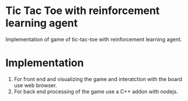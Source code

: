 # Tic Tac Toe with reinforcement learning agent
Implementation of game of tic-tac-toe with reinforcement learning agent.

# Implementation
1. For front end and visualizing the game and interatction with the board use web browser.
2. For back end processing of the game use a C++ addon with nodejs.
